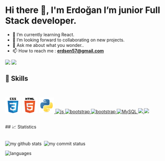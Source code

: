 

<h1>Hi there 👋, I'm Erdoğan I’m junior Full Stack developer.</h1> 

- 🔭 I’m currently learning React.
- 👯 I’m looking forward to collaborating on new projects. 
- 💬 Ask me about what you wonder..
- 📫 How to reach me : **erdsen57@gmail.com**



[![](https://img.shields.io/badge/linkedin-%230077B5.svg?&style=for-the-badge&logo=linkedin&logoColor=white)](https://www.linkedin.com/in/erdo%C4%9Fan-%C5%9Fent%C3%BCrk-677371239/) ![](https://komarev.com/ghpvc/?username=ErdoganSenturk&style=flat-square)


## 🚀 Skills

<br/>

<p>
 <a href="https://www.w3schools.com/css/" target="_blank" rel="noreferrer"> <img src="https://raw.githubusercontent.com/devicons/devicon/master/icons/css3/css3-original-wordmark.svg" alt="css3" width="50" height="50"/></a>    
  <a href="https://www.w3.org/html/" target="_blank" rel="noreferrer"> <img src="https://raw.githubusercontent.com/devicons/devicon/master/icons/html5/html5-original-wordmark.svg" alt="html5" width="50" height="50"/></a> 
   <a href="https://www.python.org" target="_blank" rel="noreferrer"> <img src="https://raw.githubusercontent.com/devicons/devicon/master/icons/python/python-original.svg" alt="python" width="50" height="50"/> </a>
   <a href="#" target="_blank"> <img src="https://cdn.icon-icons.com/icons2/2108/PNG/512/javascript_icon_130900.png" alt="js" width="40" height="40"/> </a>
<a href="#" target="_blank"> <img src="https://www.w3schools.io/images/css/sass/logo.png" alt="bootstrap" height="40"/> </a>  <a href="#" target="_blank"> <a href="#" target="_blank"> <img src="https://getbootstrap.com/docs/5.2/assets/brand/bootstrap-logo-shadow.png" alt="bootstrap" height="50"/> </a>  <a href="#" target="_blank"> 
  <img src="https://cdn.icon-icons.com/icons2/2415/PNG/512/mysql_original_wordmark_logo_icon_146417.png" alt="MySQL" height="80"/> </a> <a href="#" target="_blank"> <img src="https://img.shields.io/badge/jira-1e90ff.svg?&style=for-the-badge&logo=jira&logoColor=white" height="40"/> </a> <a href="#" target="_blank"> <img src="https://assets.brandfolder.com/pl546j-7le8zk-btwjnu/original/Slack_RGB.png" height="45"/> </a>
</p>
<br/>
## 📈 Statistics
<br/>
<br/>
<p align="left">
<img src="https://github-readme-stats.vercel.app/api?username=ErdoganSenturk&theme=chartreuse-dark&show_icons=true" alt="my github stats" width="40%"/>&nbsp;
<img src="https://github-readme-streak-stats.herokuapp.com/?user=ErdoganSenturk&theme=chartreuse-dark&show_icons=true" alt="my commit status" width="40%" /> </p>
<img src="https://github-readme-stats.vercel.app/api/top-langs/?username=ErdoganSenturk&theme=chartreuse-dark&layout=compact" alt="languages" width="40%" > </p>







